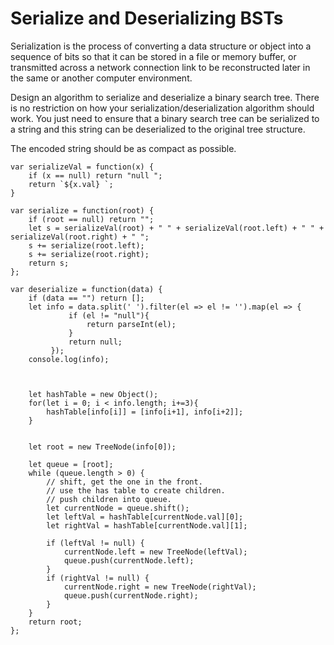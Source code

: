# Serialize and Deserializing BSTs

Serialization is the process of converting a data structure or object into a sequence of bits so that it can be stored in a file or memory buffer, or transmitted across a network connection link to be reconstructed later in the same or another computer environment.

Design an algorithm to serialize and deserialize a binary search tree. There is no restriction on how your serialization/deserialization algorithm should work. You just need to ensure that a binary search tree can be serialized to a string and this string can be deserialized to the original tree structure.

The encoded string should be as compact as possible.

```
var serializeVal = function(x) {
    if (x == null) return "null ";
    return `${x.val} `;
} 

var serialize = function(root) {
    if (root == null) return "";
    let s = serializeVal(root) + " " + serializeVal(root.left) + " " + serializeVal(root.right) + " ";
    s += serialize(root.left);
    s += serialize(root.right);
    return s;
};

var deserialize = function(data) {
    if (data == "") return [];
    let info = data.split(' ').filter(el => el != '').map(el => {
             if (el != "null"){
                 return parseInt(el);
             }
             return null;
         });
    console.log(info);



    let hashTable = new Object();
    for(let i = 0; i < info.length; i+=3){
        hashTable[info[i]] = [info[i+1], info[i+2]];
    }


    let root = new TreeNode(info[0]);

    let queue = [root];
    while (queue.length > 0) {
        // shift, get the one in the front.
        // use the has table to create children.
        // push children into queue.
        let currentNode = queue.shift();
        let leftVal = hashTable[currentNode.val][0];
        let rightVal = hashTable[currentNode.val][1];

        if (leftVal != null) {        
            currentNode.left = new TreeNode(leftVal);
            queue.push(currentNode.left);
        }
        if (rightVal != null) {
            currentNode.right = new TreeNode(rightVal);
            queue.push(currentNode.right);
        }
    }
    return root;
};
```
